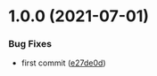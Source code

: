 # 1.0.0 (2021-07-01)


### Bug Fixes

* first commit ([e27de0d](https://github.com/cybercom-finland/iz-design-system/commit/e27de0d068737854a281c5dc25b260cd32c4b2d4))
